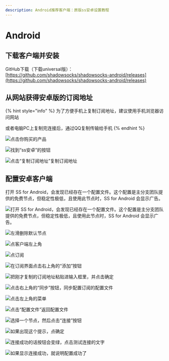 ```yaml
---
description: Android推荐客户端：原版ss安卓设置教程
---
```


# Android

## 下载客户端并安装

GitHub下载（下载universal版）：[https://github.com/shadowsocks/shadowsocks-android/releases](https://github.com/shadowsocks/shadowsocks-android/releases)



## 从网站获得安卓版的订阅地址

{% hint style="info" %}
为了方便手机上复制订阅地址，建议使用手机浏览器访问网站

或者电脑PC上复制完连接后，通过QQ复制传输给手机
{% endhint %}

![&#x70B9;&#x51FB;&#x4F60;&#x8D2D;&#x4E70;&#x7684;&#x4EA7;&#x54C1;](../.gitbook/assets/tim-tu-pian-20200114235150.png)

![&#x627E;&#x5230;&#x201C;ss&#x5B89;&#x5353;&#x201D;&#x7684;&#x6309;&#x94AE;](../.gitbook/assets/tim-tu-pian-20200114235234.png)

![&#x70B9;&#x51FB;&#x201C;&#x590D;&#x5236;&#x8BA2;&#x9605;&#x5730;&#x5740;&#x201D;&#x590D;&#x5236;&#x8BA2;&#x9605;&#x5730;&#x5740;](../.gitbook/assets/tim-tu-pian-20200114235311.png)

## 配置安卓客户端

打开 SS for Android，会发现已经存在一个配置文件。这个配置是主分支团队提供的免费节点，但稳定性极低，且使用此节点时，SS for Android 会显示广告。

![&#x6253;&#x5F00; SS for Android&#xFF0C;&#x4F1A;&#x53D1;&#x73B0;&#x5DF2;&#x7ECF;&#x5B58;&#x5728;&#x4E00;&#x4E2A;&#x914D;&#x7F6E;&#x6587;&#x4EF6;&#x3002;&#x8FD9;&#x4E2A;&#x914D;&#x7F6E;&#x662F;&#x4E3B;&#x5206;&#x652F;&#x56E2;&#x961F;&#x63D0;&#x4F9B;&#x7684;&#x514D;&#x8D39;&#x8282;&#x70B9;&#xFF0C;&#x4F46;&#x7A33;&#x5B9A;&#x6027;&#x6781;&#x4F4E;&#xFF0C;&#x4E14;&#x4F7F;&#x7528;&#x6B64;&#x8282;&#x70B9;&#x65F6;&#xFF0C;SS for Android &#x4F1A;&#x663E;&#x793A;&#x5E7F;&#x544A;&#x3002;](../.gitbook/assets/da4f1579ff0f951d65190259d1b34d87.webp)

![&#x5DE6;&#x6ED1;&#x5220;&#x9664;&#x9ED8;&#x8BA4;&#x8282;&#x70B9;](../.gitbook/assets/3a030e0f669c9ca53b4c2f61cc0442e4.webp)

![&#x70B9;&#x5BA2;&#x6237;&#x7AEF;&#x5DE6;&#x4E0A;&#x89D2;](../.gitbook/assets/tim-tu-pian-20200115002300.png)

![&#x70B9;&#x8BA2;&#x9605;](../.gitbook/assets/tim-tu-pian-20200115002421.png)

![&#x5728;&#x8BA2;&#x9605;&#x754C;&#x9762;&#x70B9;&#x51FB;&#x53F3;&#x4E0A;&#x89D2;&#x7684;&#x201C;&#x6DFB;&#x52A0;&#x201D;&#x6309;&#x94AE;](../.gitbook/assets/tim-tu-pian-20200115002509.png)

![&#x628A;&#x521A;&#x624D;&#x590D;&#x5236;&#x7684;&#x8BA2;&#x9605;&#x5730;&#x5740;&#x7C98;&#x8D34;&#x8FDB;&#x8F93;&#x5165;&#x6846;&#x91CC;&#xFF0C;&#x5E76;&#x70B9;&#x51FB;&#x786E;&#x5B9A;](../.gitbook/assets/tim-tu-pian-20200115002627.png)

![&#x70B9;&#x51FB;&#x53F3;&#x4E0A;&#x89D2;&#x7684;&#x201C;&#x540C;&#x6B65;&#x201D;&#x6309;&#x94AE;&#xFF0C;&#x540C;&#x6B65;&#x914D;&#x7F6E;&#x8BA2;&#x9605;&#x7684;&#x914D;&#x7F6E;&#x6587;&#x4EF6;](../.gitbook/assets/tim-tu-pian-20200115002800.png)



![&#x70B9;&#x51FB;&#x5DE6;&#x4E0A;&#x89D2;&#x7684;&#x83DC;&#x5355;](../.gitbook/assets/tim-tu-pian-20200115002300.png)

![&#x70B9;&#x51FB;&#x201C;&#x914D;&#x7F6E;&#x6587;&#x4EF6;&#x201D;&#x8FD4;&#x56DE;&#x914D;&#x7F6E;&#x6587;&#x4EF6;](../.gitbook/assets/tim-tu-pian-20200115003014.png)

![&#x9009;&#x62E9;&#x4E00;&#x4E2A;&#x8282;&#x70B9;&#xFF0C;&#x7136;&#x540E;&#x70B9;&#x51FB;&#x201C;&#x8FDE;&#x63A5;&#x201D;&#x6309;&#x94AE;](../.gitbook/assets/tim-tu-pian-20200115003207.png)

![&#x5982;&#x679C;&#x51FA;&#x73B0;&#x8FD9;&#x4E2A;&#x63D0;&#x793A;&#xFF0C;&#x70B9;&#x786E;&#x5B9A;](../.gitbook/assets/tim-tu-pian-20200115003325.png)

![&#x8FDE;&#x63A5;&#x6210;&#x529F;&#x7684;&#x8BDD;&#x6309;&#x94AE;&#x4F1A;&#x53D8;&#x7EFF;&#xFF0C;&#x70B9;&#x51FB;&#x6D4B;&#x8BD5;&#x8FDE;&#x63A5;&#x7684;&#x6587;&#x5B57;](../.gitbook/assets/tim-tu-pian-20200115003500.png)

![&#x5982;&#x679C;&#x663E;&#x793A;&#x8FDE;&#x63A5;&#x6210;&#x529F;&#xFF0C;&#x5C31;&#x8BF4;&#x660E;&#x914D;&#x7F6E;&#x6210;&#x529F;&#x4E86;](../.gitbook/assets/tim-tu-pian-20200115003619.png)



